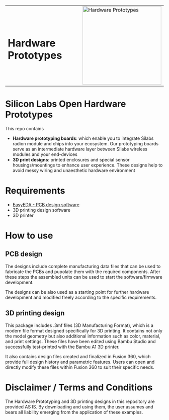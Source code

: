 <table border="0">
  <tr>
    <td align="left" valign="middle">
    <h1>Hardware Prototypes</h1>
  </td>
  <td align="left" valign="middle">
    <a href="https://www.silabs.com/wireless">
      <img src="http://pages.silabs.com/rs/634-SLU-379/images/WGX-transparent.png"  title="Hardware Prototypes" alt="Hardware Prototypes" width="250"/>
    </a>
  </td>
  </tr>
</table>

# Silicon Labs Open Hardware Prototypes

This repo contains
- **Hardware prototyping boards**: which enable you to integrate Silabs radion module and chips into your ecosystem. Our prototyping boards serve as an intermediate hardware layer between Silabs wireless modules and your end-devices
- **3D print designs**: printed enclosures and special sensor housings/mountings to enhance user experience. These designs help to avoid messy wiring and unaesthetic hardware environment

# Requirements

- [EasyEDA - PCB design software](https://easyeda.com/)
- 3D printing design software
- 3D printer

# How to use

## PCB design

The designs include complete manufacturing data files that can be used to fabricate the PCBs and pupolate them with the required components. After these steps the assembled units can be used to start the software/firmware development.

The designs can be also used as a starting point for further hardware development and modified freely according to the specific requirements.

## 3D printing design

This package includes .3mf files (3D Manufacturing Format), which is a modern file format designed specifically for 3D printing. It contains not only the model geometry but also additional information such as color, material, and print settings. These files have been edited using Bambu Studio and successfully test-printed with the Bambu A1 3D printer.

It also contains design files created and finalized in Fusion 360, which provide full design history and parametric features. Users can open and directly modify these files within Fusion 360 to suit their specific needs.

# Disclaimer / Terms and Conditions ##

The Hardware Prototyping and 3D printing designs in this repository are provided AS IS. By downloading and using them, the user assumes and bears all liability emerging from the application of these examples.


